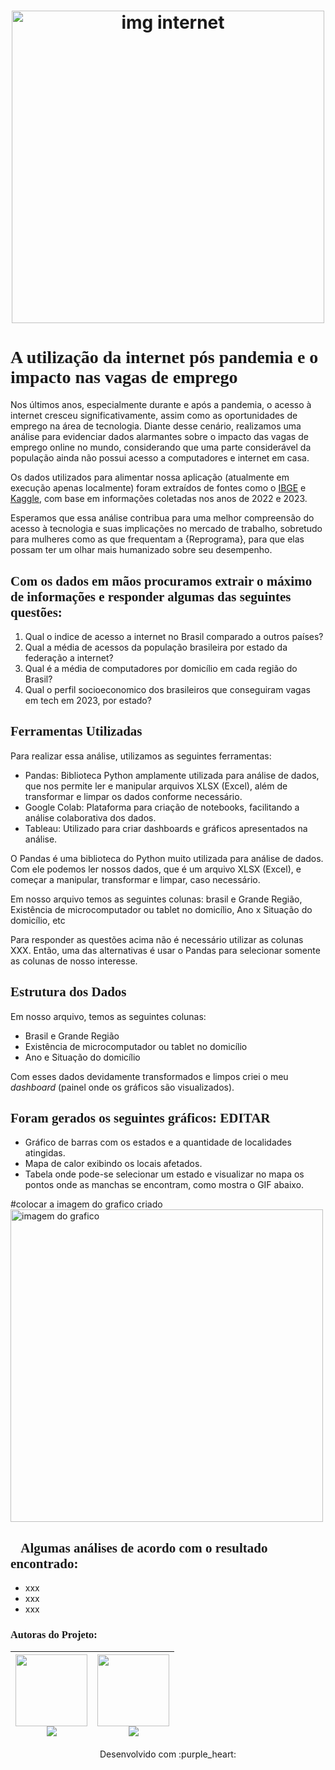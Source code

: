 <h1 align="center">
  <img src="https://encrypted-tbn0.gstatic.com/images?q=tbn:ANd9GcS323RvbXb_ygwhX-BavjQuFJFUfUkgxClqt65RBwG0z8cBV43qkafvXHdp0A&s" alt="img internet" width="500">
</h1>


<font face="perpetua"><h1>A utilização da internet pós pandemia e o impacto nas vagas de emprego</h1></font>

<p>Nos últimos anos, especialmente durante e após a pandemia, o acesso à internet cresceu significativamente, assim como as oportunidades de emprego na área de tecnologia. Diante desse cenário, realizamos uma análise para evidenciar dados alarmantes sobre o impacto das vagas de emprego online no mundo, considerando que uma parte considerável da população ainda não possui acesso a computadores e internet em casa.</p>

<p>Os dados utilizados para alimentar nossa aplicação (atualmente em execução apenas localmente) foram extraídos de fontes como o <a href="https://www.ibge.gov.br/estatisticas/sociais/trabalho/17270-pnad-continua.html?edicao=38243&t=resultados">IBGE</a> e <a href="https://www.kaggle.com/datasets/datahackers/state-of-data-brazil-2023/data">Kaggle</a>, com base em informações coletadas nos anos de 2022 e 2023.</p>

<p>Esperamos que essa análise contribua para uma melhor compreensão do acesso à tecnologia e suas implicações no mercado de trabalho, sobretudo para mulheres como as que frequentam a {Reprograma}, para que elas possam ter um olhar mais humanizado sobre seu desempenho.</p>

<font face="perpetua"><h2>Com os dados em mãos procuramos extrair o máximo de informações e responder algumas das seguintes questões:</h2></font>

<ol>
    <li>Qual o indice de acesso a internet no Brasil comparado a outros países?</li>
    <li>Qual a média de acessos da população brasileira por estado da federação a internet?</li>
    <li>Qual é a média de computadores por domicílio em cada região do Brasil?</li>
    <li>Qual o perfil socioeconomico dos brasileiros que conseguiram vagas em tech em 2023, por estado?</li>
</ol>

<font face="perpetua"><h2>Ferramentas Utilizadas</h2></font>

<p>Para realizar essa análise, utilizamos as seguintes ferramentas:</p>

<ul>
    <li>Pandas: Biblioteca Python amplamente utilizada para análise de dados, que nos permite ler e manipular arquivos XLSX (Excel), além de transformar e limpar os dados conforme necessário.</li>
    <li>Google Colab: Plataforma para criação de notebooks, facilitando a análise colaborativa dos dados.</li>
    <li>Tableau: Utilizado para criar dashboards e gráficos apresentados na análise.</li>
</ul>

 <p>O Pandas é uma biblioteca do Python muito utilizada para análise de dados. Com ele podemos ler nossos dados, que é um arquivo XLSX (Excel), e começar a manipular, transformar e limpar, caso necessário. 

 Em nosso arquivo temos as seguintes colunas: brasil e Grande Região, Existência de microcomputador ou tablet no domicílio, Ano x Situação do domicílio, etc
 
 Para responder as questões acima não é necessário utilizar as colunas XXX. Então, uma das alternativas é usar o Pandas para selecionar somente as colunas de nosso interesse.

<font face="perpetua"><h2>Estrutura dos Dados</h2></font>

Em nosso arquivo, temos as seguintes colunas:
<ul>
    <li>Brasil e Grande Região </li>
    <li>Existência de microcomputador ou tablet no domicílio</li>
    <li>Ano e Situação do domicílio</li>
</ul>

 
 Com esses dados devidamente transformados e limpos criei o meu _dashboard_ (painel onde os gráficos são visualizados).</p>

<font face="perpetua"><h2>Foram gerados os seguintes gráficos: EDITAR</h2></font>
 
 <ul>
    <li>Gráfico de barras com os estados e a quantidade de localidades atingidas.</li>
    <li>Mapa de calor exibindo os locais afetados.</li>
    <li>Tabela onde pode-se selecionar um estado e visualizar no mapa os pontos onde as manchas se encontram, como mostra o GIF abaixo.</li>
 </ul>

#colocar a imagem do grafico criado
<img src="" alt="imagem do grafico" width="500">


<font face="perpetua"><h2>🌟Algumas análises de acordo com o resultado encontrado:</h2></font>

<ul>
    <li>xxx</li>
    <li>xxx</li>
    <li>xxx</li>
</ul>


<font face="courrier"><h3>Autoras do Projeto:</h3></font>

| [<img loading="lazy" src="https://avatars.githubusercontent.com/u/101891674?v=4" width=115><br>](https://github.com/TmTeixeira) <a href="https://www.linkedin.com/in/analistatammyteixeira/" target="_blank"><img src="https://img.shields.io/badge/-LinkedIn-%230077B5?style=for-the-badge&logo=linkedin&logoColor=white" target="_blank"></a>  |  [<img loading="lazy" src="https://avatars.githubusercontent.com/u/171205733?v=4" width=115><br>](https://github.com/veronica-toledo-bm) <a href="https://www.linkedin.com/in/veronica-toledo-bm/" target="_blank"><img src="https://img.shields.io/badge/-LinkedIn-%230077B5?style=for-the-badge&logo=linkedin&logoColor=white" target="_blank"></a>
| :---: | :---: | 


 

<p align="center">
Desenvolvido com :purple_heart:  
</p>



